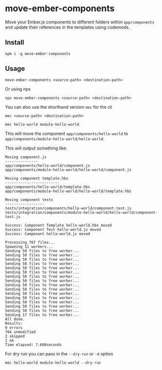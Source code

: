 # move-ember-components
Move your Ember.js components to different folders within `app/components` and 
update their references in the templates using codemods.


## Install
```
npm i -g move-ember-components
```

## Usage
```
move-ember-components <source-path> <destination-path>
```

Or using npx
```
npx move-ember-components <source-path> <destination-path>
```

You can also use the shorthand version `mec` for the cli

```
mec <source-path> <destination-path>
```

```
mec hello-world module-hello-world
```

This will move the component `app/components/hello-world` to  `app/components/module-hello-world/hello-world`.

This will output something like:

```
Moving component.js
---------------
app/components/hello-world/component.js
app/components/module-hello-world/hello-world/component.js

Moving component template.hbs
-------------------------
app/components/hello-world/template.hbs
app/components/module-hello-world/hello-world/template.hbs

Moving component tests
------------------
tests/integration/components/hello-world/component-test.js
tests/integration/components/module-hello-world/hello-world/component-test.js

Success: Component Template hello-world.hbs moved
Success: Component Test hello-world.js moved
Success: Component hello-world.js moved

Processing 767 files...
Spawning 11 workers...
Sending 50 files to free worker...
Sending 50 files to free worker...
Sending 50 files to free worker...
Sending 50 files to free worker...
Sending 50 files to free worker...
Sending 50 files to free worker...
Sending 50 files to free worker...
Sending 50 files to free worker...
Sending 50 files to free worker...
Sending 50 files to free worker...
Sending 50 files to free worker...
Sending 50 files to free worker...
Sending 50 files to free worker...
Sending 50 files to free worker...
Sending 50 files to free worker...
Sending 17 files to free worker...
All done.
Results:
0 errors
764 unmodified
2 skipped
1 ok
Time elapsed: 7.608seconds

```

For dry run you can pass in the `--dry-run` or `-d` option

```
mec hello-world module-hello-world --dry-run
```



